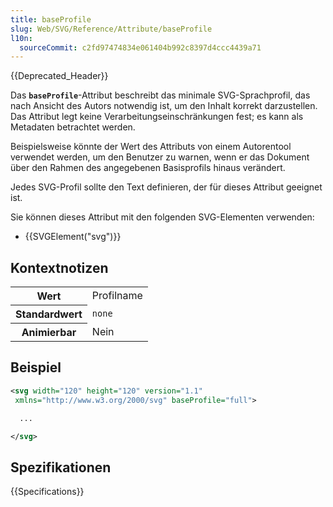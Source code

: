 ```yaml
---
title: baseProfile
slug: Web/SVG/Reference/Attribute/baseProfile
l10n:
  sourceCommit: c2fd97474834e061404b992c8397d4ccc4439a71
---
```


{{Deprecated_Header}}

Das **`baseProfile`**-Attribut beschreibt das minimale SVG-Sprachprofil, das nach Ansicht des Autors notwendig ist, um den Inhalt korrekt darzustellen. Das Attribut legt keine Verarbeitungseinschränkungen fest; es kann als Metadaten betrachtet werden.

Beispielsweise könnte der Wert des Attributs von einem Autorentool verwendet werden, um den Benutzer zu warnen, wenn er das Dokument über den Rahmen des angegebenen Basisprofils hinaus verändert.

Jedes SVG-Profil sollte den Text definieren, der für dieses Attribut geeignet ist.

Sie können dieses Attribut mit den folgenden SVG-Elementen verwenden:

- {{SVGElement("svg")}}

## Kontextnotizen

<table class="properties">
  <tbody>
    <tr>
      <th scope="row">Wert</th>
      <td>Profilname</td>
    </tr>
    <tr>
      <th scope="row">Standardwert</th>
      <td><code>none</code></td>
    </tr>
    <tr>
      <th scope="row">Animierbar</th>
      <td>Nein</td>
    </tr>
  </tbody>
</table>

## Beispiel

```svg
<svg width="120" height="120" version="1.1"
 xmlns="http://www.w3.org/2000/svg" baseProfile="full">

  ...

</svg>
```

## Spezifikationen

{{Specifications}}
